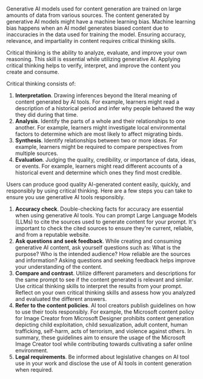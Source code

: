 Generative AI models used for content generation are trained on large amounts of data from various sources. The content generated by generative AI models might have a machine learning bias. Machine learning bias happens when an AI model generates biased content due to inaccuracies in the data used for training the model. Ensuring accuracy, relevance, and impartiality in content requires critical thinking skills.  

Critical thinking is the ability to analyze, evaluate, and improve your own reasoning. This skill is essential while utilizing generative AI. Applying critical thinking helps to verify, interpret, and improve the content you create and consume.

Critical thinking consists of:

1. **Interpretation**. Drawing inferences beyond the literal meaning of content generated by AI tools. For example, learners might read a description of a historical period and infer why people behaved the way they did during that time.
1. **Analysis**. Identify the parts of a whole and their relationships to one another. For example, learners might investigate local environmental factors to determine which are most likely to affect migrating birds.
1. **Synthesis**. Identify relationships between two or more ideas. For example, learners might be required to compare perspectives from multiple sources.
1. **Evaluation**. Judging the quality, credibility, or importance of data, ideas, or events. For example, learners might read different accounts of a historical event and determine which ones they find most credible.

Users can produce good quality AI-generated content easily, quickly, and responsibly by using critical thinking. Here are a few steps you can take to ensure you use generative AI tools responsibly.

1. **Accuracy check**. Double-checking facts for accuracy are essential when using generative AI tools. You can prompt Large Language Models (LLMs) to cite the sources used to generate content for your prompt. It's important to check the cited sources to ensure they're current, reliable, and from a reputable website.
1. **Ask questions and seek feedback**. While creating and consuming generative AI content, ask yourself questions such as: What is the purpose? Who is the intended audience? How reliable are the sources and information? Asking questions and seeking feedback helps improve your understanding of the content.
1. **Compare and contrast**. Utilize different parameters and descriptions for the same prompt to see if the content generated is relevant and similar. Use critical thinking skills to interpret the results from your prompt. Reflect on your own critical thinking skills and assess how you analyzed and evaluated the different answers.
1. **Refer to the content policies**. AI tool creators publish guidelines on how to use their tools responsibly. For example, the Microsoft content policy for Image Creator from Microsoft Designer prohibits content generation depicting child exploitation, child sexualization, adult content, human trafficking, self-harm, acts of terrorism, and violence against others. In summary, these guidelines aim to ensure the usage of the Microsoft Image Creator tool while contributing towards cultivating a safer online environment.
1. **Legal requirements**. Be informed about legislative changes on AI tool use in your work and disclose the use of AI tools in content generation when required.
